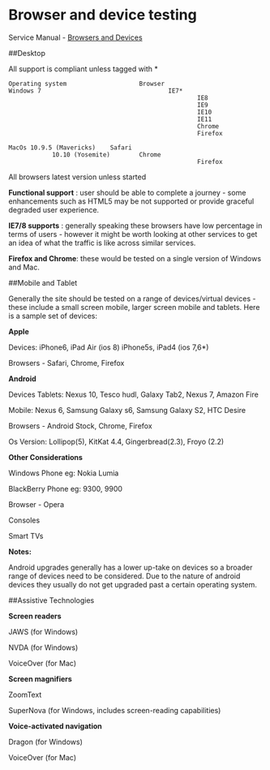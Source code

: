 # Browser and device testing

Service Manual - [Browsers and Devices](https://www.gov.uk/service-manual/user-centred-design/browsers-and-devices.html)

##Desktop

All support is compliant unless tagged with \*

	Operating system					Browser
	Windows 7									IE7*
														IE8
														IE9
														IE10
														IE11
														Chrome
														Firefox

	MacOs 10.9.5 (Mavericks)	Safari
				10.10 (Yosemite)		Chrome
														Firefox

All browsers latest version unless started

**Functional support** : user should be able to complete a journey - some enhancements such as HTML5 may be not supported or provide graceful degraded user experience.

**IE7/8 supports** : generally speaking these browsers have low percentage in terms of users - however it might be worth looking at other services to get an idea of what the traffic is like across similar services.

**Firefox and Chrome**: these would be tested on a single version of Windows and Mac.


##Mobile and Tablet

Generally the site should be tested on a range of devices/virtual devices - these include a small screen mobile, larger screen mobile and tablets. Here is a sample set of devices:

**Apple**

Devices:
iPhone6, iPad Air (ios 8)
iPhone5s, iPad4 (ios 7,6*)

Browsers - Safari, Chrome, Firefox

**Android**

Devices
Tablets: Nexus 10, Tesco hudl, Galaxy Tab2, Nexus 7, Amazon Fire

Mobile: Nexus 6, Samsung Galaxy s6, Samsung Galaxy S2, HTC Desire

Browsers - Android Stock, Chrome, Firefox

Os Version: Lollipop(5), KitKat 4.4, Gingerbread(2.3), Froyo (2.2)


**Other Considerations**

Windows Phone eg: Nokia Lumia

BlackBerry Phone eg: 9300, 9900

Browser - Opera

Consoles

Smart TVs

**Notes:**

Android upgrades generally has a lower up-take on devices so a broader range of devices need to be considered. Due to the nature of android devices they usually do not get upgraded past a certain operating system.

##Assistive Technologies

**Screen readers**

JAWS (for Windows)

NVDA (for Windows)

VoiceOver (for Mac)

**Screen magnifiers**

ZoomText

SuperNova (for Windows, includes screen-reading capabilities)

**Voice-activated navigation**

Dragon (for Windows)

VoiceOver (for Mac)

